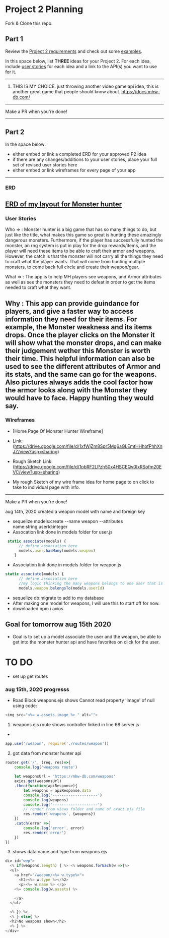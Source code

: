 # Project 2 Planning

Fork & Clone this repo.

## Part 1

Review the [Project 2 requirements](https://tmdarneille.gitbook.io/sei-ga-sea/11-projects/project-2#project-feedback-evaluation) and check out some [examples](https://www.google.com/url?q=https://tmdarneille.gitbook.io/sei-ga-sea/11-projects/past-projects/project2&sa=D&source=calendar&ust=1597596784944000&usg=AOvVaw1ihTzKFunxKsL2f6sIYdlC).

In this space below, list **THREE** ideas for your Project 2. For each idea, include [user stories](https://revelry.co/user-stories-that-dont-suck/) for each idea and a link to the API(s) you want to use for it.

--------------------------------------------------

1. THIS IS MY CHOICE. just throwing another video game api idea, this is another great game that people should know about.  https://docs.mhw-db.com/

---------------------------------------------------------

Make a PR when you're done!

---

## Part 2

In the space below:
* either embed or link a completed ERD for your approved P2 idea
* if there are any changes/additions to your user stories, place your full set of revised user stories here
* either embed or link wireframes for every page of your app

----------------------------------------------------------
### ERD
[ERD of my layout for Monster hunter](https://drive.google.com/file/d/1zE00jGnqVBFX9fxkTZVlTMEdNtbfZr3r/view?usp=sharing)
----------------------------------------------------------
### User Stories
Who => : Monster hunter is a big game that has so many things to do, but just like the title, what makes this game so great is hunting these amazingly dangerous monsters. Furthermore, if the player has successfully hunted the monster, an rng system is put in play for the drop rewards/items, and the player will need these items to be able to craft their armor and weapons. However, the catch is that the monster will not carry all the things they need to craft what the player wants. That will come from hunting multiple monsters, to come back full circle and create their weapon/gear. 

What => : The app is to help MH players see weapons, and Armor attributes as well as see the monsters they need to defeat in order to get the items needed to craft what they want. 

Why : This app can provide guindance for players, and give a faster way to access information they need for their items. For example, the Monster weakness and its items drops. Once the player clicks on the Monster it will show what the monster drops, and can make their judgement wether this Monster is worth their time. This helpful information can also be used to see the different attributes of Armor and its stats, and the same can go for the weapons. Also pictures always adds the cool factor how the armor looks along with the Monster they would have to face. Happy hunting they would say. 
----------------------------------------------------------
### Wireframes
- [Home Page Of Monster Hunter Wireframe] 
- Link:  (https://drive.google.com/file/d/1xfWjZm8Spr5Mg6aGLEmtHHhofPhhXnJZ/view?usp=sharing)

- Rough Sketch Link:(https://drive.google.com/file/d/1pbRF2LPzh50x4HSCEQv0IxRSofm20EVC/view?usp=sharing) 

- My rough Sketch of my wire frame idea for home page to on click to take to individual page with info.



----------------------------------------------------------

Make a PR when you're done!

aug 14th, 2020 created a weapon model with name and foreign key
- sequelize models:create --name weapon --attributes name:string,userId:integer
- Assocation link done in models folder for user.js
```js 
 static associate(models) {
      // define association here
      models.user.hasMany(models.weapon)
    }
```

- Association link done in models folder for weapon.js
```js
static associate(models) {
      // define association here
      //my logic thinking the many weapons belongs to one user that is logged in
      models.weapon.belongsTo(models.userId)
```
- sequelize db:migrate to add to my database
- After making one model for weapons, I will use this to start off for now. 
- downloaded npm i axios
## Goal for tomorrow aug 15th 2020
- Goal is to set up a model associate the user and the weapon, be able to get into the monster hunter api and have favorites on click for the user.
# TO DO
<!-- - pull from the monster hunter name  from the api -->
- set up get routes
<!-- - set up ejs to show on page -->


### aug 15th, 2020 progresss

- Road Block weapons.ejs shows Cannot read property 'image' of null using code:
```js
<img src="<%= w.assets.image %> " alt="">
```
1. weapons.ejs route shows controller linked in line 68 server.js
- 
```js
app.use('/weapon', require('./routes/weapon'))
```
2.  got data from monster hunter api 
```js
router.get('/', (req, res)=>{
    console.log('weapons route')
   
    let weaponsUrl = 'https://mhw-db.com/weapons'
    axios.get(weaponsUrl)
    .then(function(apiResponse){
        let weapons = apiResponse.data
        console.log('--------------------')
        console.log(weapons)
        console.log('--------------------')
        // render from views folder and name of exact ejs file
        res.render('weapons', {weapons})
    })
    .catch(error =>{
        console.log('error', error)
        res.render('error')
    })
})
```

3. shows data name and type from weapons.ejs
```js
div id="wep">
  <% if(weapons.length) { %> <% weapons.forEach(w =>{%>
  <ul>
    <a href="/weapon/<%= w.type%>">
      <h2><%= w.type %></h2>
      <p><%= w.name %> </p>
    <%= console.log(w.assets) %> 

    </a>
  </ul>

  <% }) %> 
  <% } else{ %>
  <h2>No weapons shown</h2>
  <% } %>
</div>
```